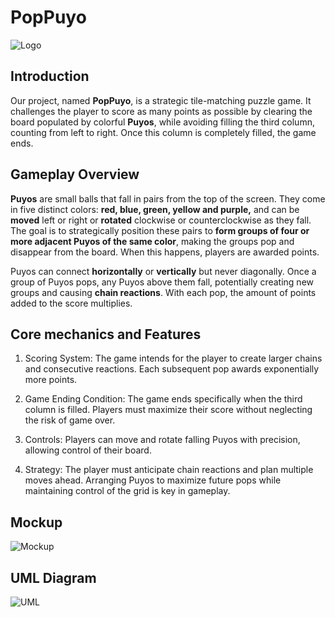 # PopPuyo
![Logo](https://github.com/FEUP-LDTS-2024/project-t09g07/blob/main/docs/temporary_game_logo.png)
## Introduction
Our project, named **PopPuyo**, is a strategic tile-matching puzzle game. It challenges the player to score as many points as possible by clearing the board populated by colorful **Puyos**, while avoiding filling the third column, counting from left to right. Once this column is completely filled, the game ends.

## Gameplay Overview
**Puyos** are small balls that fall in pairs from the top of the screen. They come in five distinct colors: **red, blue, green, yellow and purple,** and can be **moved** left or right or **rotated** clockwise or counterclockwise as they fall. The goal is to strategically position these pairs to **form groups of four or more adjacent Puyos of the same color**, making the groups pop and disappear from the board. When this happens, players are awarded points.

Puyos can connect **horizontally** or **vertically** but never diagonally. Once a group of Puyos pops, any Puyos above them fall, potentially creating new groups and causing **chain reactions**. With each pop, the amount of points added to the score multiplies.

## Core mechanics and Features
1.  Scoring System: The game intends for the player to create larger chains and consecutive reactions. Each subsequent pop awards exponentially more points.
    
2.  Game Ending Condition: The game ends specifically when the third column is filled. Players must maximize their score without neglecting the risk of game over.
    
3.  Controls: Players can move and rotate falling Puyos with precision, allowing control of their board.
    
4.  Strategy: The player must anticipate chain reactions and plan multiple moves ahead. Arranging Puyos to maximize future pops while maintaining control of the grid is key in gameplay.

## Mockup
![Mockup](https://github.com/FEUP-LDTS-2024/project-t09g07/blob/main/docs/mockup_final_upscaled.png)

## UML Diagram
![UML](https://github.com/FEUP-LDTS-2024/project-t09g07/blob/main/docs/PopPuyoUML.png)
